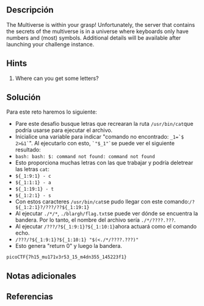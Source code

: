 ## **Descripción**
The Multiverse is within your grasp! Unfortunately, the server that contains the secrets of the multiverse is in a universe where keyboards only have numbers and (most) symbols.
Additional details will be available after launching your challenge instance.
## Hints
1. Where can you get some letters?
## **Solución** 
Para este reto haremos lo siguiente:
- Pare este desafio busque letras que recrearan la ruta `/usr/bin/cat`que podría usarse para ejecutar el archivo.
- Inicialice una variable para indicar "comando no encontrado: `` _1=`$ 2>&1` ``". Al ejecutarlo con esto, `` `"$_1"` ``se puede ver el siguiente resultado:
- `bash: bash: $: command not found: command not found`
- Esto proporciona muchas letras con las que trabajar y podría deletrear las letras `cat`:
- `${_1:9:1} - c`  
- `${_1:1:1} - a`  
- `${_1:19:1} - t`  
- `${_1:2:1} - s`
- Con estos caracteres `/usr/bin/cat`se pudo llegar con este comando:`/?${_1:2:1}?/???/??${_1:19:1}`
- Al ejecutar `./*/*`, `./blargh/flag.txt`se puede ver dónde se encuentra la bandera. Por lo tanto, el nombre del archivo sería `./*/????.???`.
- Al ejecutar `/???/?${_1:9:1}?${_1:10:1}`ahora actuará como el comando echo. 
- `/???/?${_1:9:1}?${_1:10:1} "$(<./*/????.???)"`
- Esto genera "return 0" y luego la bandera.

```
picoCTF{7h15_mu171v3r53_15_m4dn355_145223f1}
```

## **Notas adicionales**

## **Referencias**